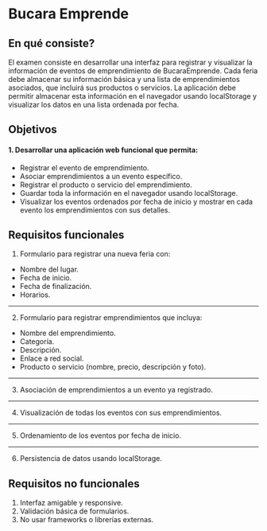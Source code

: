 # Bucara Emprende

## En qué consiste?

El examen consiste en desarrollar una interfaz para registrar y visualizar la información de eventos de emprendimiento de BucaraEmprende. Cada feria debe almacenar su información básica y una lista de emprendimientos asociados, que incluirá sus productos o servicios. La aplicación debe permitir almacenar esta información en el navegador usando localStorage y visualizar los datos en una lista ordenada por fecha.

## Objetivos

#### 1. Desarrollar una aplicación web funcional que permita:

- Registrar el evento de emprendimiento.
- Asociar emprendimientos a un evento específico.
- Registrar el producto o servicio del emprendimiento.
- Guardar toda la información en el navegador usando localStorage.
- Visualizar los eventos ordenados por fecha de inicio y mostrar en cada evento los emprendimientos con sus detalles.

## Requisitos funcionales

1. Formulario para registrar una nueva feria con:
 - Nombre del lugar.
 - Fecha de inicio.
 - Fecha de finalización.
 - Horarios.
 ---
2. Formulario para registrar emprendimientos que incluya:
 - Nombre del emprendimiento.
 - Categoría.
 - Descripción.
 - Enlace a red social.
 - Producto o servicio (nombre, precio, descripción y foto).
 ---
3. Asociación de emprendimientos a un evento ya registrado.
 ---
4. Visualización de todas los eventos con sus emprendimientos.
 ---
5. Ordenamiento de los eventos por fecha de inicio.
 ---
6. Persistencia de datos usando localStorage.

## Requisitos no funcionales

1. Interfaz amigable y responsive.
2. Validación básica de formularios.
3. No usar frameworks o librerías externas.